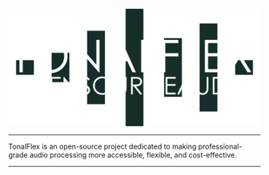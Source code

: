 ![Logotype](/assets/tonalflex-logo.png)

---

TonalFlex is an open-source project dedicated to making professional-grade audio processing more accessible, flexible, and cost-effective.

---
